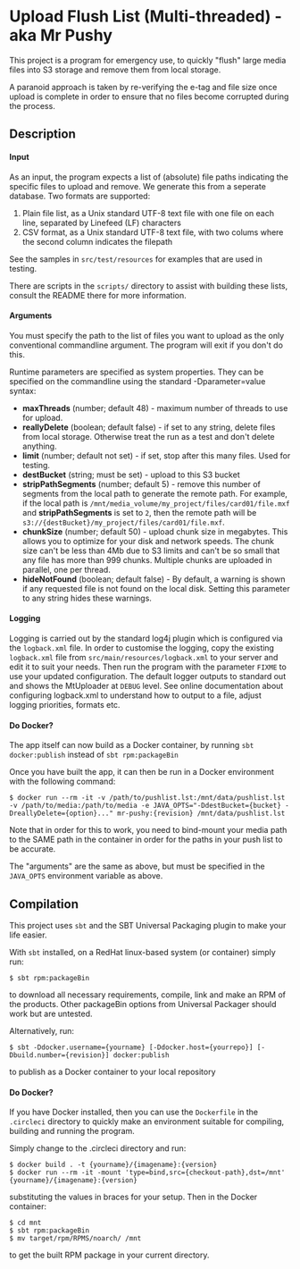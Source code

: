Upload Flush List (Multi-threaded) - aka Mr Pushy
====

This project is a program for emergency use, to quickly "flush" large media files
into S3 storage and remove them from local storage.

A paranoid approach is taken by re-verifying the e-tag and file size once upload
is complete in order to ensure that no files become corrupted during the process.

Description
---

#### Input
As an input, the program expects a list of (absolute) file paths indicating the
specific files to upload and remove.  We generate this from a seperate database.
Two formats are supported:

1. Plain file list, as a Unix standard UTF-8 text file with one file on each line,
separated by Linefeed (LF) characters
2. CSV format, as a Unix standard UTF-8 text file, with two colums where the second
column indicates the filepath

See the samples in `src/test/resources` for examples that are used in testing.

There are scripts in the `scripts/` directory to assist with building these lists, consult the README
there for more information.

#### Arguments
You must specify the path to the list of files you want to upload as the only conventional commandline
argument.  The program will exit if you don't do this.

Runtime parameters are specified as system properties.  They can be specified on the
commandline using the standard -Dparameter=value syntax:

- **maxThreads** (number; default 48) - maximum number of threads to use for upload.
- **reallyDelete** (boolean; default false) - if set to any string, delete files from local storage.
Otherwise treat the run as a test and don't delete anything.
- **limit** (number; default not set) - if set, stop after this many files. Used for testing.
- **destBucket** (string; must be set) - upload to this S3 bucket
- **stripPathSegments** (number; default 5) - remove this number of segments from the local path to generate
the remote path.  For example, if the local path is `/mnt/media_volume/my_project/files/card01/file.mxf` and
**stripPathSegments** is set to `2`, then the remote path will be
 `s3://{destBucket}/my_project/files/card01/file.mxf`.
- **chunkSize** (number; default 50) - upload chunk size in megabytes.  This allows you to optimize for your
disk and network speeds.  The chunk size can't be less than 4Mb due to S3 limits
and can't be so small that any file has more than 999 chunks.
Multiple chunks are uploaded in parallel, one per thread.
- **hideNotFound** (boolean; default false) - By default, a warning is shown if any requested file is not
 found on the local disk.  Setting this parameter to any string hides these warnings.

#### Logging
Logging is carried out by the standard log4j plugin which is configured via the `logback.xml` file.  In order
to customise the logging, copy the existing `logback.xml` file from `src/main/resources/logback.xml` to your
server and edit it to suit your needs.  Then run the program with the parameter `FIXME` to use your updated
configuration.  The default logger outputs to standard out and shows the MtUploader at `DEBUG` level.
See online documentation about configuring logback.xml to understand how to output to a file, adjust logging
priorities, formats etc.

#### Do Docker?

The app itself can now build as a Docker container, by running `sbt docker:publish` instead of `sbt rpm:packageBin`
 
Once you have built the app, it can then be run in a Docker environment with the following command:

```
$ docker run --rm -it -v /path/to/pushlist.lst:/mnt/data/pushlist.lst -v /path/to/media:/path/to/media -e JAVA_OPTS="-DdestBucket={bucket} -DreallyDelete={option}..." mr-pushy:{revision} /mnt/data/pushlist.lst
```

Note that in order for this to work, you need to bind-mount your media path to the SAME path in the container in order
for the paths in your push list to be accurate.

The "arguments" are the same as above, but must be specified in the `JAVA_OPTS` environment variable as above.

Compilation
---
This project uses `sbt` and the SBT Universal Packaging plugin to make your life easier.

With `sbt` installed, on a RedHat linux-based system (or container) simply run:
```
$ sbt rpm:packageBin
```
to download all necessary requirements, compile, link and make an RPM of the products.
Other packageBin options from Universal Packager should work but are untested.

Alternatively, run:
``` 
$ sbt -Ddocker.username={yourname} [-Ddocker.host={yourrepo}] [-Dbuild.number={revision}] docker:publish
```
to publish as a Docker container to your local repository

#### Do Docker?

If you have Docker installed, then you can use the `Dockerfile` in the `.circleci` directory
to quickly make an environment suitable for compiling, building and running the program.

Simply change to the .circleci directory and run:
```
$ docker build . -t {yourname}/{imagename}:{version}
$ docker run --rm -it -mount 'type=bind,src={checkout-path},dst=/mnt' {yourname}/{imagename}:{version}
```
substituting the values in braces for your setup.  Then in the Docker container:
```
$ cd mnt
$ sbt rpm:packageBin
$ mv target/rpm/RPMS/noarch/ /mnt
```
to get the built RPM package in your current directory.
